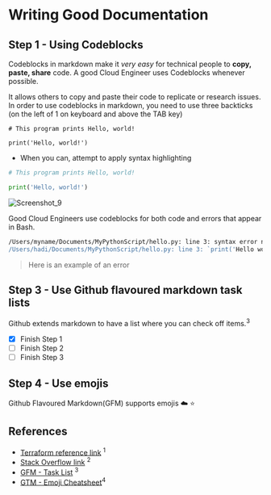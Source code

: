 # Writing Good Documentation

## Step 1 - Using Codeblocks

Codeblocks in markdown make it *very easy* for technical people to **copy, paste, share** code.
A good Cloud Engineer uses Codeblocks whenever possible.

It allows others to copy and paste their code to replicate or research issues.
In order to use codeblocks in markdown, you need to use three backticks (on the left of 1 on keyboard and above the TAB key)

```
# This program prints Hello, world!

print('Hello, world!')
```

- When you can, attempt to apply syntax highlighting

```Python
# This program prints Hello, world!

print('Hello, world!')
```

![Screenshot_9](https://github.com/brennyt2/github-docs-example/assets/101442077/2178ae57-a507-45f7-88d7-1d709f2b9cec)

Good Cloud Engineers use codeblocks for both code and errors that appear in Bash.
```Bash
/Users/myname/Documents/MyPythonScript/hello.py: line 3: syntax error near unexpected token `'Hello world''
/Users/hadi/Documents/MyPythonScript/hello.py: line 3: `print('Hello world')'
```
> Here is an example of an error

## Step 3 - Use Github flavoured markdown task lists
Github extends markdown to have a list where you can check off items.<sup>3</sup>
- [x] Finish Step 1
- [ ] Finish Step 2
- [ ] Finish Step 3

## Step 4 - Use emojis
Github Flavoured Markdown(GFM) supports emojis
:cloud:
:star:

## References
- [Terraform reference link](https://app.exampro.co/student/material/terraform-cpb/5351) <sup>1</sup>
- [Stack Overflow link](https://stackoverflow.com/questions/48926119/syntax-error-on-bash-for-running-python-script) <sup>2</sup>
- [GFM - Task List](https://docs.github.com/en/get-started/writing-on-github/getting-started-with-writing-and-formatting-on-github/basic-writing-and-formatting-syntax) <sup>3</sup>
- [GTM - Emoji Cheatsheet](https://github.com/ikatyang/emoji-cheat-sheet/blob/master/README.md)<sup>4</sup>
